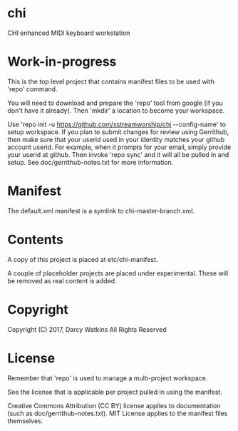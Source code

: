 # chi
CHI enhanced MIDI keyboard workstation

Work-in-progress
================

This is the top level project that contains manifest files to be used with 'repo' command.

You will need to download and prepare the 'repo' tool from google (if you don't have it already).  Then 'mkdir' a location to become your workspace.

Use 'repo init -u https://github.com/xstreamworship/chi --config-name' to setup workspace.  If you plan to submit changes for review using Gerrithub, then make sure that your userid used in your identity matches your github account userid.  For example, when it prompts for your email, simply provide your userid at github.  Then invoke 'repo sync' and it will all be pulled in and setup.  See doc/gerrithub-notes.txt for more information.

Manifest
========

The default.xml manifest is a symlink to chi-master-branch.xml.

Contents
========

A copy of this project is placed at etc/chi-manifest.

A couple of placeholder projects are placed under experimental.  These will be removed as real content is added.

Copyright
=========

Copyright (C) 2017, Darcy Watkins
All Rights Reserved

License
=======

Remember that 'repo' is used to manage a multi-project workspace.

See the license that is applicable per project pulled in using the manifest.

Creative Commons Attribution (CC BY) license applies to documentation (such as doc/gerrithub-notes.txt).
MIT License applies to the manifest files themselves.
